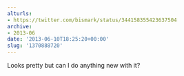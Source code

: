```yaml
---
alturls:
- https://twitter.com/bismark/status/344158355423637504
archive:
- 2013-06
date: '2013-06-10T18:25:20+00:00'
slug: '1370888720'
---
```


Looks pretty but can I do anything new with it?

